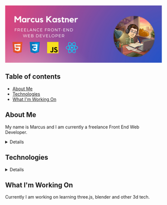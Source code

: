 ![My Image](github_cover.png)

## Table of contents
* [About Me](#about-me)
* [Technologies](#technologies)
* [What I'm Working On](#what-im-working-on)


## About Me
My name is Marcus and I am currently a freelance Front End Web Developer.
<details>
I am making a transition from teaching chemistry and am seeking fulltime employment.

After teaching myself the fundamental of HTML, CSS and Javascript I moved on to building sites with Gatsby on the front end and pulling data from Sanity on the backend. I have also developed a react native app and used Firebase for user authentication services. 
</details>

## Technologies
<details>
* HTML
* CSS
* Javascript   
* React
* REST API
* Graphql
* State Context
* Gatsby
* Sanity
* Bootstrap
* Stripe
* React Native
</details>

## What I'm Working On
Currently I am working on learning three.js, blender and other 3d tech.

